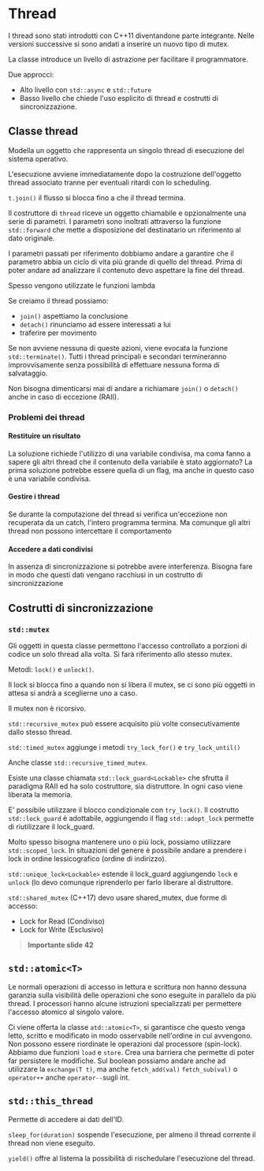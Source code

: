 # Thread

I thread sono stati introdotti con C++11 diventandone parte integrante. Nelle versioni successive si sono andati a inserire un nuovo tipo di mutex.

La classe introduce un livello di astrazione per facilitare il programmatore.

Due approcci:
- Alto livello con `std::async` e `std::future`
- Basso livello che chiede l'uso esplicito di thread e costrutti di sincronizzazione.

## Classe thread

Modella un oggetto che rappresenta un singolo thread di esecuzione del sistema operativo.

L'esecuzione avviene immediatamente dopo la costruzione dell'oggetto thread associato tranne per eventuali ritardi con lo scheduling.

`t.join()` il flusso si blocca fino a che il thread termina.

Il costruttore di `thread` riceve un oggetto chiamabile e opzionalmente una serie di parametri. I parametri sono inoltrati attraverso la funzione `std::forward` che mette a disposizione del destinatario un riferimento al dato originale.

I parametri passati per riferimento dobbiamo andare a garantire che il parametro abbia un ciclo di vita più grande di quello del thread. Prima di poter andare ad analizzare il contenuto devo aspettare la fine del thread.

Spesso vengono utilizzate le funzioni lambda

Se creiamo il thread possiamo:
- `join()` aspettiamo la conclusione
- `detach()` rinunciamo ad essere interessati a lui
- traferire per movimento

Se non avviene nessuna di queste azioni, viene evocata la funzione `std::terminate()`. Tutti i thread principali e secondari termineranno improvvisamente senza possibilità di effettuare nessuna forma di salvataggio.

Non bisogna dimenticarsi mai di andare a richiamare `join()` o `detach()` anche in caso di eccezione (RAII).

### Problemi dei thread

#### Restituire un risultato

La soluzione richiede l'utilizzo di una variabile condivisa, ma coma fanno a sapere gli altri thread che il contenuto della variabile è stato aggiornato? La prima soluzione potrebbe essere quella di un flag, ma anche in questo caso è una variabile condivisa.

#### Gestire i thread

Se durante la computazione del thread si verifica un'eccezione non recuperata da un catch, l'intero programma termina. Ma comunque gli altri thread non possono intercettare il comportamento

#### Accedere a dati condivisi

In assenza di sincronizzazione si potrebbe avere interferenza. Bisogna fare in modo che questi dati vengano racchiusi in un costrutto di sincronizzazione

## Costrutti di sincronizzazione

### `std::mutex`

Gli oggetti in questa classe permettono l'accesso controllato a porzioni di codice un solo thread alla volta. Si farà riferimento allo stesso mutex.

Metodi: `lock()` e `unlock()`.

Il lock si blocca fino a quando non si libera il mutex, se ci sono più oggetti in attesa si andrà a sceglierne uno a caso.

Il mutex non è ricorsivo.

`std::recursive_mutex` può essere acquisito più volte consecutivamente dallo stesso thread.

`std::timed_mutex` aggiunge i metodi `try_lock_for()` e `try_lock_until()`

Anche classe `std::recursive_timed_mutex`.

Esiste una classe chiamata `std::lock_guard<Lockable>` che sfrutta il paradigma RAII ed ha solo costruttore, sia distruttore. In ogni caso viene liberata la memoria.

E' possibile utilizzare il blocco condizionale con `try_lock()`. Il costrutto `std::lock_guard` è adottabile, aggiungendo il flag `std::adopt_lock` permette di riutilizzare il lock_guard.

Molto spesso bisogna mantenere uno o più lock, possiamo utilizzare `std::scoped_lock`. In situazioni del genere è possibile andare a prendere i lock in ordine lessicografico (ordine di indirizzo).

`std::unique_lock<Lockable>` estende il lock_guard aggiungendo `lock` e `unlock` (lo devo comunque riprenderlo per farlo liberare al distruttore.

`std::shared_mutex` (C++17) devo usare shared_mutex, 
due forme di accesso:

- Lock for Read (Condiviso)
- Lock for Write (Esclusivo)

> **Importante slide 42**

## `std::atomic<T>`

Le normali operazioni di accesso in lettura e scrittura non hanno dessuna garanzia sulla visibilità delle operazioni che sono eseguite in parallelo da più thread. I processori hanno alcune istruzioni specializzati per permettere l'accesso atomico al singolo valore.

Ci viene offerta la classe `atd::atomic<T>`, si garantisce che questo venga letto, scritto e modificato in modo osservabile nell'ordine in cui avvengono. Non possono essere riordinate le operazioni dal processore (spin-lock). Abbiamo due funzioni `load` e `store`. Crea una barriera che permette di poter far persistere le modifiche. Sul boolean possiamo andare anche ad utilizzare la `exchange(T t)`, ma anche `fetch_add(val)` `fetch_sub(val)` o `operator++` anche `operator--`sugli int.

## `std::this_thread`

Permette di accedere ai dati dell'ID.

`sleep_for(duration)` sospende l'esecuzione, per almeno il thread corrente il thread non viene eseguito.

`yield()` offre al listema la possibilità di rischedulare l'esecuzione del thread.